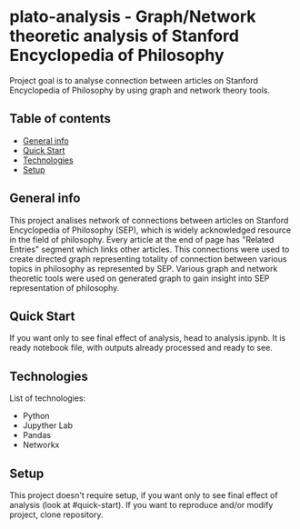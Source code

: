 # plato-analysis - Graph/Network theoretic analysis of Stanford Encyclopedia of Philosophy

Project goal is to analyse connection between articles on Stanford Encyclopedia of Philosophy by using graph and network theory tools.

## Table of contents
* [General info](#general-info)
* [Quick Start](#quick-start)
* [Technologies](#technologies)
* [Setup](#setup)

## General info
This project analises network of connections between articles on Stanford Encyclopedia of Philosophy (SEP), which is widely acknowledged resource in the field of philosophy. Every article at the end of page has "Related Entries" segment which links other articles. This connections were used to create directed graph representing totality of connection between various topics in philosophy as represented by SEP. Various graph and network theoretic tools were used on generated graph to gain insight into SEP representation of philosophy.

## Quick Start
If you want only to see final effect of analysis, head to analysis.ipynb. It is ready notebook file, with outputs already processed and ready to see.

## Technologies
List of technologies:
* Python
* Jupyther Lab
* Pandas
* Networkx

## Setup

This project doesn't require setup, if you want only to see final effect of analysis (look at #quick-start). If you want to reproduce and/or modify project, clone repository.



